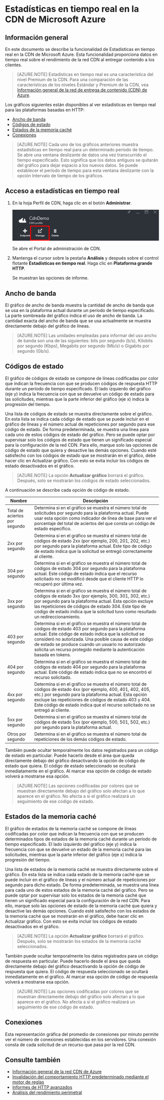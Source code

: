 <properties
	pageTitle="CDN - Estadísticas de tiempo real"
	description="Estadísticas en tiempo real en la CDN de Microsoft Azure Estadísticas en tiempo real proporciona datos en tiempo real sobre el rendimiento de la red CDN al entregar contenido a los clientes."
	services="cdn"
	documentationCenter=".NET"
	authors="camsoper"
	manager="erikre"
	editor=""/>

<tags
	ms.service="cdn"
	ms.workload="tbd"
	ms.tgt_pltfrm="na"
	ms.devlang="na"
	ms.topic="article"
	ms.date="02/25/2016" 
	ms.author="casoper"/>

# Estadísticas en tiempo real en la CDN de Microsoft Azure

## Información general

En este documento se describe la funcionalidad de Estadísticas en tiempo real en la CDN de Microsoft Azure. Esta funcionalidad proporciona datos en tiempo real sobre el rendimiento de la red CDN al entregar contenido a los clientes.

> [AZURE.NOTE] Estadísticas en tiempo real es una característica del nivel Premium de la CDN. Para una comparación de las características de los niveles Estándar y Premium de la CDN, vea [Información general de la red de entrega de contenido (CDN) de Azure](cdn-overview.md).

Los gráficos siguientes están disponibles al ver estadísticas en tiempo real para las plataformas basadas en HTTP:

* [Ancho de banda](#bandwidth)
* [Códigos de estado](#status-codes)
* [Estados de la memoria caché](#cache-statuses)
* [Conexiones](#connections)

> [AZURE.NOTE] Cada uno de los gráficos anteriores muestra estadísticas en tiempo real para un determinado período de tiempo. Se abre una ventana deslizante de datos una vez transcurrido el tiempo especificado. Esto significa que los datos antiguos se quitarán del gráfico para dejar espacio a los nuevos datos. Se puede establecer el período de tiempo para esta ventana deslizante con la opción Intervalo de tiempo de los gráficos.

## Acceso a estadísticas en tiempo real

1. En la hoja Perfil de CDN, haga clic en el botón **Administrar**.

	![Botón Administrar en la hoja Perfil de CDN](./media/cdn-real-time-stats/cdn-manage-btn.png)

	Se abre el Portal de administración de CDN.

2. Mantenga el cursor sobre la pestaña **Análisis** y después sobre el control flotante **Estadísticas en tiempo real**. Haga clic en **Plataforma grande HTTP**.

	Se muestran las opciones de informe.

## Ancho de banda

El gráfico de ancho de banda muestra la cantidad de ancho de banda que se usa en la plataforma actual durante un período de tiempo especificado. La parte sombreada del gráfico indica el uso de ancho de banda. La cantidad exacta del ancho de banda que se usa actualmente se muestra directamente debajo del gráfico de líneas.

> [AZURE.NOTE] Las unidades empleadas para informar del uso ancho de banda son una de las siguientes: bits por segundo (b/s), Kilobits por segundo (Kbps), Megabits por segundo (Mb/s) o Gigabits por segundo (Gb/s).

## Códigos de estado

El gráfico de códigos de estado se compone de líneas codificadas por color que indican la frecuencia con que se producen códigos de respuesta HTTP durante un período de tiempo especificado. El lado izquierdo del gráfico (eje y) indica la frecuencia con que se devuelve un código de estado para las solicitudes, mientras que la parte inferior del gráfico (eje x) indica la progresión del tiempo.

Una lista de códigos de estado se muestra directamente sobre el gráfico. En esta lista se indica cada código de estado que se puede incluir en el gráfico de líneas y el número actual de repeticiones por segundo para ese código de estado. De forma predeterminada, se muestra una línea para cada uno de estos códigos de estado del gráfico. Pero se puede optar por supervisar solo los códigos de estado que tienen un significado especial para la configuración de la red CDN. Para ello, marque solo las opciones de código de estado que quiera y desactive las demás opciones. Cuando esté satisfecho con los códigos de estado que se mostrarán en el gráfico, debe hacer clic en Actualizar gráfico. Con esto se evita incluir los códigos de estado desactivados en el gráfico.

> [AZURE.NOTE] La opción **Actualizar gráfico** borrará el gráfico. Después, solo se mostrarán los códigos de estado seleccionados.

A continuación se describe cada opción de código de estado.

Nombre | Descripción
-----|------------
Total de aciertos por segundo | Determina si en el gráfico se muestra el número total de solicitudes por segundo para la plataforma actual. Puede usar esta opción como indicador de línea de base para ver el porcentaje del total de aciertos del que consta un código de estado específico.
2xx por segundo | Determina si en el gráfico se muestra el número total de códigos de estado 2xx (por ejemplo, 200, 201, 202, etc.) por segundo para la plataforma actual. Este tipo de código de estado indica que la solicitud se entregó correctamente al cliente.
304 por segundo | Determina si en el gráfico se muestra el número total de códigos de estado 304 por segundo para la plataforma actual. Este código de estado indica que el recurso solicitado no se modificó desde que el cliente HTTP lo recuperó por última vez.
3xx por segundo | Determina si en el gráfico se muestra el número total de códigos de estado 3xx (por ejemplo, 300, 301, 302, etc.) por segundo para la plataforma actual. Esta opción excluye las repeticiones de códigos de estado 304. Este tipo de código de estado indica que la solicitud tuvo como resultado un redireccionamiento.
403 por segundo | Determina si en el gráfico se muestra el número total de códigos de estado 403 por segundo para la plataforma actual. Este código de estado indica que la solicitud se consideró no autorizada. Una posible causa de este código de estado se produce cuando un usuario no autorizado solicita un recurso protegido mediante la autenticación basada en tokens.
404 por segundo | Determina si en el gráfico se muestra el número total de códigos de estado 404 por segundo para la plataforma actual. Este código de estado indica que no se encontró el recurso solicitado.
4xx por segundo | Determina si en el gráfico se muestra el número total de códigos de estado 4xx (por ejemplo, 400, 401, 402, 405, etc.) por segundo para la plataforma actual. Esta opción excluye las repeticiones de códigos de estado 403 y 404. Este código de estado indica que el recurso solicitado no se entregó al cliente.
5xx por segundo | Determina si en el gráfico se muestra el número total de códigos de estado 5xx (por ejemplo, 500, 501, 502, etc.) por segundo para la plataforma actual.
Otros por segundo | Determina si en el gráfico se muestra el número total de repeticiones de los demás códigos de estado.

También puede ocultar temporalmente los datos registrados para un código de estado en particular. Puede hacerlo desde el área que queda directamente debajo del gráfico desactivando la opción de código de estado que quiera. El código de estado seleccionado se ocultará inmediatamente en el gráfico. Al marcar esa opción de código de estado volverá a mostrarse esa opción.

> [AZURE.NOTE] Las opciones codificadas por colores que se muestran directamente debajo del gráfico solo afectan a lo que aparece en el gráfico. No afecta a si el gráfico realizará un seguimiento de ese código de estado.

## Estados de la memoria caché

El gráfico de estados de la memoria caché se compone de líneas codificadas por color que indican la frecuencia con que se producen determinados tipos de estados de la memoria caché durante un período de tiempo especificado. El lado izquierdo del gráfico (eje y) indica la frecuencia con que se devuelve un estado de la memoria caché para las solicitudes, mientras que la parte inferior del gráfico (eje x) indica la progresión del tiempo.

Una lista de estados de la memoria caché se muestra directamente sobre el gráfico. En esta lista se indica cada estado de la memoria caché que se puede incluir en el gráfico de líneas y el número actual de repeticiones por segundo para dicho estado. De forma predeterminada, se muestra una línea para cada uno de estos estados de la memoria caché del gráfico. Pero se puede optar por supervisar solo los estados de la memoria caché que tienen un significado especial para la configuración de la red CDN. Para ello, marque solo las opciones de estado de la memoria caché que quiera y desactive las demás opciones. Cuando esté satisfecho con los estados de la memoria caché que se mostrarán en el gráfico, debe hacer clic en Actualizar gráfico. Con esto se evita incluir los códigos de estado desactivados en el gráfico.

> [AZURE.NOTE] La opción **Actualizar gráfico** borrará el gráfico. Después, solo se mostrarán los estados de la memoria caché seleccionados.

También puede ocultar temporalmente los datos registrados para un código de respuesta en particular. Puede hacerlo desde el área que queda directamente debajo del gráfico desactivando la opción de código de respuesta que quiera. El código de respuesta seleccionado se ocultará inmediatamente en el gráfico. Al marcar esa opción de código de respuesta volverá a mostrarse esa opción.

> [AZURE.NOTE] Las opciones codificadas por colores que se muestran directamente debajo del gráfico solo afectan a lo que aparece en el gráfico. No afecta a si el gráfico realizará un seguimiento de ese código de estado.

## Conexiones

Esta representación gráfica del promedio de conexiones por minuto permite ver el número de conexiones establecidas en los servidores. Una conexión consta de cada solicitud de un recurso que pasa por la red CDN.

## Consulte también
* [Información general de la red CDN de Azure](cdn-overview.md)
* [Invalidación del comportamiento HTTP predeterminado mediante el motor de reglas](cdn-rules-engine.md)
* [Informes de HTTP avanzados](cdn-advanced-http-reports.md)
* [Análisis del rendimiento perimetral](cdn-edge-performance.md)

<!---HONumber=AcomDC_0302_2016-->